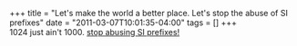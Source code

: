 +++
title = "Let's make the world a better place.  Let's stop the abuse of SI prefixes"
date = "2011-03-07T10:01:35-04:00"
tags = []
+++
<br/>1024 just ain't 1000. <a href="http://stopabusingsiprefixes.org/">stop abusing SI prefixes!</a>

</p>

